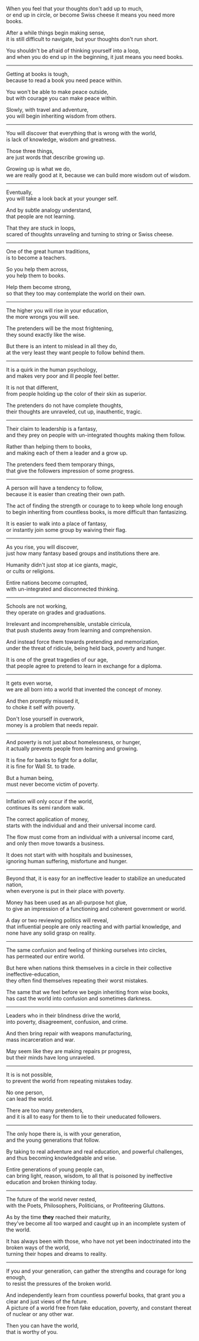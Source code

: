 When you feel that your thoughts don't add up to much,\
or end up in circle, or become Swiss cheese it means you need more books.

After a while things begin making sense,\
it is still difficult to navigate, but your thoughts don't run short.

You shouldn't be afraid of thinking yourself into a loop,\
and when you do end up in the beginning, it just means you need books.

---

Getting at books is tough,\
because to read a book you need peace within.

You won't be able to make peace outside,\
but with courage you can make peace within.

Slowly, with travel and adventure,\
you will begin inheriting wisdom from others.

---

You will discover that everything that is wrong with the world,\
is lack of knowledge, wisdom and greatness.

Those three things,\
are just words that describe growing up.

Growing up is what we do,\
we are really good at it, because we can build more wisdom out of wisdom.

---

Eventually,\
you will take a look back at your younger self.

And by subtle analogy understand,\
that people are not learning.

That they are stuck in loops,\
scared of thoughts unraveling and turning to string or Swiss cheese.

---

One of the great human traditions,\
is to become a teachers.

So you help them across,\
you help them to books.

Help them become strong,\
so that they too may contemplate the world on their own.

---

The higher you will rise in your education,\
the more wrongs you will see.

The pretenders will be the most frightening,\
they sound exactly like the wise.

But there is an intent to mislead in all they do,\
at the very least they want people to follow behind them.

---

It is a quirk in the human psychology,\
and makes very poor and ill people feel better.

It is not that different,\
from people holding up the color of their skin as superior.

The pretenders do not have complete thoughts,\
their thoughts are unraveled, cut up, inauthentic, tragic.

---

Their claim to leadership is a fantasy,\
and they prey on people with un-integrated thoughts making them follow.

Rather than helping them to books,\
and making each of them a leader and a grow up.

The pretenders feed them temporary things,\
that give the followers impression of some progress.

---

A person will have a tendency to follow,\
because it is easier than creating their own path.

The act of finding the strength or courage to to keep whole long enough\
to begin inheriting from countless books, is more difficult than fantasizing.

It is easier to walk into a place of fantasy,\
or instantly join some group by waiving their flag.

---

As you rise, you will discover,\
just how many fantasy based groups and institutions there are.

Humanity didn't just stop at ice giants, magic,\
or cults or religions.

Entire nations become corrupted,\
with un-integrated and disconnected thinking.

---

Schools are not working,\
they operate on grades and graduations.

Irrelevant and incomprehensible, unstable cirricula,\
that push students away from learning and comprehension.

And instead force them towards pretending and memorization,\
under the threat of ridicule, being held back, poverty and hunger.

It is one of the great tragedies of our age,\
that people agree to pretend to learn in exchange for a diploma.

---

It gets even worse,\
we are all born into a world that invented the concept of money.

And then promptly misused it,\
to choke it self with poverty.

Don't lose yourself in overwork,\
money is a problem that needs repair.

---

And poverty is not just about homelessness, or hunger,\
it actually prevents people from learning and growing.

It is fine for banks to fight for a dollar,\
it is fine for Wall St. to trade.

But a human being,\
must never become victim of poverty.

---

Inflation will only occur if the world,\
continues its semi random walk.

The correct application of money,\
starts with the individual and and their universal income card.

The flow must come from an individual with a universal income card,\
and only then move towards a business.

It does not start with with hospitals and businesses,\
ignoring human suffering, misfortune and hunger.

---

Beyond that, it is easy for an ineffective leader to stabilize an uneducated nation,\
when everyone is put in their place with poverty.

Money has been used as an all-purpose hot glue,\
to give an impression of a functioning and coherent government or world.

A day or two reviewing politics will reveal,\
that influential people are only reacting and with partial knowledge, and none have any solid grasp on reality.

---

The same confusion and feeling of thinking ourselves into circles,\
has permeated our entire world.

But here when nations think themselves in a circle in their collective ineffective-education,\
they often find themselves repeating their worst mistakes.

The same that we feel before we begin inheriting from wise books,\
has cast the world into confusion and sometimes darkness.

---

Leaders who in their blindness drive the world,\
into poverty, disagreement, confusion, and crime.

And then bring repair with weapons manufacturing,\
mass incarceration and war.

May seem like they are making repairs pr progress,\
but their minds have long unraveled.

---

It is is not possible,\
to prevent the world from repeating mistakes today.

No one person,\
can lead the world.

There are too many pretenders,\
and it is all to easy for them to lie to their uneducated followers.

---

The only hope there is, is with your generation,\
and the young generations that follow.

By taking to real adventure and real education, and powerful challenges,\
and thus becoming knowledgeable and wise.

Entire generations of young people can,\
can bring light, reason, wisdom, to all that is poisoned by ineffective education and broken thinking today.

---

The future of the world never rested,\
with the Poets, Philosophers, Politicians, or Profiteering Gluttons.

As by the time **they** reached their maturity,\
they've become all too warped and caught up in an incomplete system of the world.

It has always been with those, who have not yet been indoctrinated into the broken ways of the world,\
turning their hopes and dreams to reality.

---

If you and your generation, can gather the strengths and courage for long enough,\
to resist the pressures of the broken world.

And independently learn from countless powerful books, that grant you a clear and just views of the future.\
A picture of a world free from fake education, poverty, and constant thereat of nuclear or any other war.

Then you can have the world,\
that is worthy of you.
